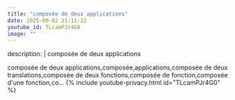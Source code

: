 ```yaml
---
title: "composée de deux applications"
date: 2025-09-02 21:11:22 
youtube_id: TLcamPJr4G0
image: ""
---
```

description: |
  composée de deux applications
  
  
  
  
  composée de deux applications,composée,applications,composée de deux translations,composée de deux fonctions,composée de fonction,composée d'une fonction,co...
{% include youtube-privacy.html id="TLcamPJr4G0" %}

